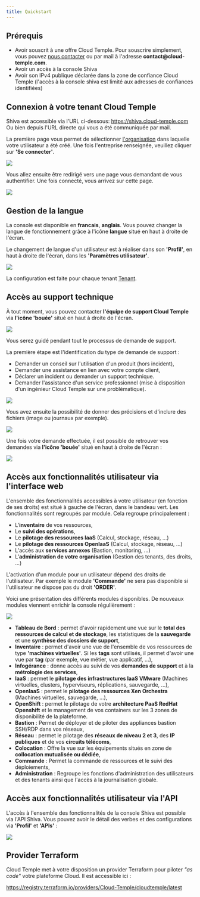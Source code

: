 ```yaml
---
title: Quickstart
---
```


## Prérequis
- Avoir souscrit à une offre Cloud Temple. Pour souscrire simplement, vous pouvez [nous contacter](https://www.cloud-temple.com/contactez-nous/) ou par mail à l'adresse __contact@cloud-temple.com__.
- Avoir un accès à la console Shiva
- Avoir son IPv4 publique déclarée dans la zone de confiance Cloud Temple (l'accès à la console shiva est limité aux adresses de confiances identifiées)

## Connexion à votre tenant Cloud Temple
Shiva est accessible via l'URL ci-dessous:
    https://shiva.cloud-temple.com
    Ou bien depuis l'URL directe qui vous a été communiquée par mail.

La première page vous permet de sélectionner [l'organisation](iam/concepts.md#organisations) dans laquelle votre utilisateur a été créé.
Une fois l'entreprise renseignée, veuillez cliquer sur __'Se connecter'__.

![](images/shiva_login.png)

Vous allez ensuite être redirigé vers une page vous demandant de vous authentifier.
Une fois connecté, vous arrivez sur cette page.

![](images/shiva_home.png)

## Gestion de la langue
La console est disponible en __francais__, __anglais__. Vous pouvez changer la langue de fonctionnement grâce à l'icône __langue__ situé en haut à droite de l'écran.

Le changement de langue d'un utilisateur est à réaliser dans son __'Profil'__, en haut à droite de l'écran, dans les __'Paramètres utilisateur'__.

![](images/shiva_profil_006.png)

La configuration est faite pour chaque tenant [Tenant](iam/concepts.md#tenant).

## Accès au support technique

À tout moment, vous pouvez contacter __l'équipe de support Cloud Temple__ via __l'icône 'bouée'__ situé en haut à droite de l'écran.

![](images/shiva_support.png)

Vous serez guidé pendant tout le processus de demande de support.

La première étape est l'identification du type de demande de support :

- Demander un conseil sur l'utilisation d'un produit (hors incident),
- Demander une assistance en lien avec votre compte client,
- Déclarer un incident ou demander un support technique.
- Demander l'assistance d'un service professionnel (mise à disposition d'un ingénieur Cloud Temple sur une problématique).

![](images/shiva_support_01.png)

Vous avez ensuite la possibilité de donner des précisions et d'inclure des fichiers (image ou journaux par exemple).

![](images/shiva_support_02.png)

Une fois votre demande effectuée, il est possible de retrouver vos demandes via __l'icône 'bouée'__ situé en haut à droite de l'écran :

![](images/shiva_support_03.png)

## Accès aux fonctionnalités utilisateur via l'interface web

L'ensemble des fonctionnalités accessibles à votre utilisateur (en fonction de ses droits) est situé à gauche de l'écran, dans le bandeau vert.
Les fonctionnalités sont regroupés par module. Cela regroupe principalement :

- L'__inventaire__ de vos ressources,
- Le __suivi des opérations__,
- Le __pilotage des ressources IaaS__ (Calcul, stockage, réseau, ...)
- Le __pilotage des ressources OpenIaaS__ (Calcul, stockage, réseau, ...)
- L'accès aux __services annexes__ (Bastion, monitoring, ...)
- L'__administration de votre organisation__ (Gestion des tenants, des droits, ...)

L'activation d'un module pour un utilisateur dépend des droits de l'utilisateur. Par exemple le module __'Commande'__ ne sera pas disponible si l'utilisateur ne dispose pas du droit __'ORDER'__.

Voici une présentation des différents modules disponibles. De nouveaux modules viennent enrichir la console régulièrement :

![](images/shiva_onboard_007.png)

- __Tableau de Bord__ : permet d'avoir rapidement une vue sur le __total des ressources de calcul et de stockage__, les statistiques de la __sauvegarde__ et une __synthèse des dossiers de support__,
- __Inventaire__ : permet d'avoir une vue de l'ensemble de vos ressources de type __'machines virtuelles'__. Si les __tags__ sont utilisés, il permet d'avoir une vue par __tag__ (par exemple, vue métier, vue applicatif, ...),
- __Infogérance__ : donne accès au suivi de vos __demandes de support__ et à la __métrologie des services__,
- __IaaS__ : permet le __pilotage des infrastructures IaaS VMware__ (Machines virtuelles, clusters, hyperviseurs, réplications, sauvegarde, ...),
- __OpenIaaS__ : permet le __pilotage des ressources Xen Orchestra__ (Machines virtuelles, sauvegarde, ...),
- __OpenShift__ : permet le pilotage de votre **architecture PaaS RedHat Openshift** et le management de vos containers sur les 3 zones de disponibilité de la plateforme.
- __Bastion__ : Permet de déployer et de piloter des appliances bastion SSH/RDP dans vos réseaux,
- __Réseau__ : permet le pilotage des __réseaux de niveau 2 et 3__, des __IP publiques__ et de vos __circuits télécoms__,
- __Colocation__ : Offre la vue sur les équipements situés en zone de __collocation mutualisée ou dédiée__,
- __Commande__ : Permet la commande de ressources et le suivi des déploiements,
- __Administration__ : Regroupe les fonctions d'administration des utilisateurs et des tenants ainsi que l'accès à la journalisation globale.

## Accès aux fonctionnalités utilisateur via l'API

L'accès à l'ensemble des fonctionnalités de la console Shiva est possible via l'API Shiva. Vous pouvez avoir le détail des verbes et des configurations via __'Profil'__ et __'APIs'__ :

![](images/shiva_onboard_008.png)

## Provider Terraform

Cloud Temple met à votre disposition un provider Terraform pour piloter *"as code"* votre plateforme Cloud. Il est accessible ici :

https://registry.terraform.io/providers/Cloud-Temple/cloudtemple/latest
